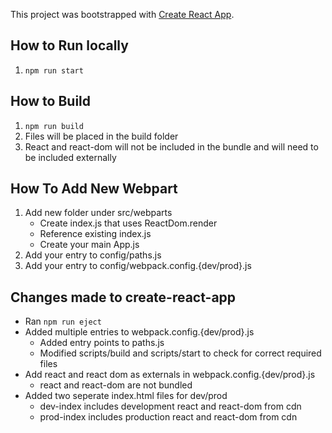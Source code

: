 This project was bootstrapped with [Create React App](https://github.com/facebookincubator/create-react-app).

## How to Run locally
1. `npm run start`

## How to Build
1. `npm run build`
2. Files will be placed in the build folder
3. React and react-dom will not be included in the bundle and will need to be included externally

## How To Add New Webpart

1. Add new folder under src/webparts
    * Create index.js that uses ReactDom.render
    * Reference existing index.js
    * Create your main App.js
2. Add your entry to config/paths.js
3. Add your entry to config/webpack.config.{dev/prod}.js

## Changes made to create-react-app
* Ran `npm run eject`
* Added multiple entries to webpack.config.{dev/prod}.js
  * Added entry points to paths.js
  * Modified scripts/build and scripts/start to check for correct required files
* Add react and react dom as externals in webpack.config.{dev/prod}.js
  * react and react-dom are not bundled
* Added two seperate index.html files for dev/prod
  * dev-index includes development react and react-dom from cdn
  * prod-index includes production react and react-dom from cdn